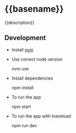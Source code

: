 # {{basename}}

{{description}}

## Development

* Install [nvm](https://github.com/creationix/nvm)
* Use correct node version

    nvm use

* Install dependencies

    npm install

* To run the app

    npm start

* To run the app with livereload

    npm run dev
